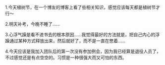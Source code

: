 1.今天植树节，在一个博友的博客上看了些相关知识，感觉应该每天都是植树节才行～

2.明天补考，今晚不睡了……

3.心浮气躁是看不进书去的根本原因……我觉得最好的方法就是，把自己内心的浮躁通过某种方式释放出来，然后就好了，而不是一直在憋着……

4.今天应该是我加入团队后的第一次没有参加例会，因为我已经算是退役人员了，不过感觉还是有点空空的。习惯是一种很强大而又可怕的东西。

